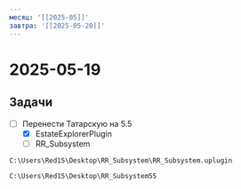 ```yaml
---
месяц: '[[2025-05]]'
завтра: '[[2025-05-20]]'
---
```


# 2025-05-19

## Задачи

 - [ ] Перенести Татарскую на 5.5
	 - [x] EstateExplorerPlugin
	 - [ ] RR_Subsystem
```
C:\Users\Red15\Desktop\RR_Subsystem\RR_Subsystem.uplugin
```
```
C:\Users\Red15\Desktop\RR_Subsystem55
```
